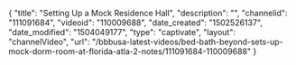 {
    "title": "Setting Up a Mock Residence Hall",
    "description": "",
    "channelid": "111091684",
    "videoid": "110009688",
    "date_created": "1502526137",
    "date_modified": "1504049177",
    "type": "captivate",
    "layout": "channelVideo",
    "url": "\/bbbusa-latest-videos\/bed-bath-beyond-sets-up-mock-dorm-room-at-florida-atla-2-notes\/111091684-110009688"
}